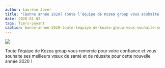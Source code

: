 ```yaml
---
author: Laurène Jover
title: "[Bonne année 2020] Toute l’équipe de Kozea group vous souhaite ses meilleurs vœux !"
date: 2020-01-02
tags: Tiers-payant
caption: bonne-annee-2020-toute-lequipe-de-kozea-group-vous-souhaite-ses-meilleurs-voeux.webp
---
```


![](/2020-01-02_bonne-annee-2020-toute-lequipe-de-kozea-group-vous-souhaite-ses-meilleurs-voeux/KG-carte-voeux-ed2020-meilleurs-voeux-wordpress.png)

Toute l’équipe de Kozea group vous remercie pour votre confiance et vous souhaite ses meilleurs vœux de santé et de réussite pour cette nouvelle année 2020 !
